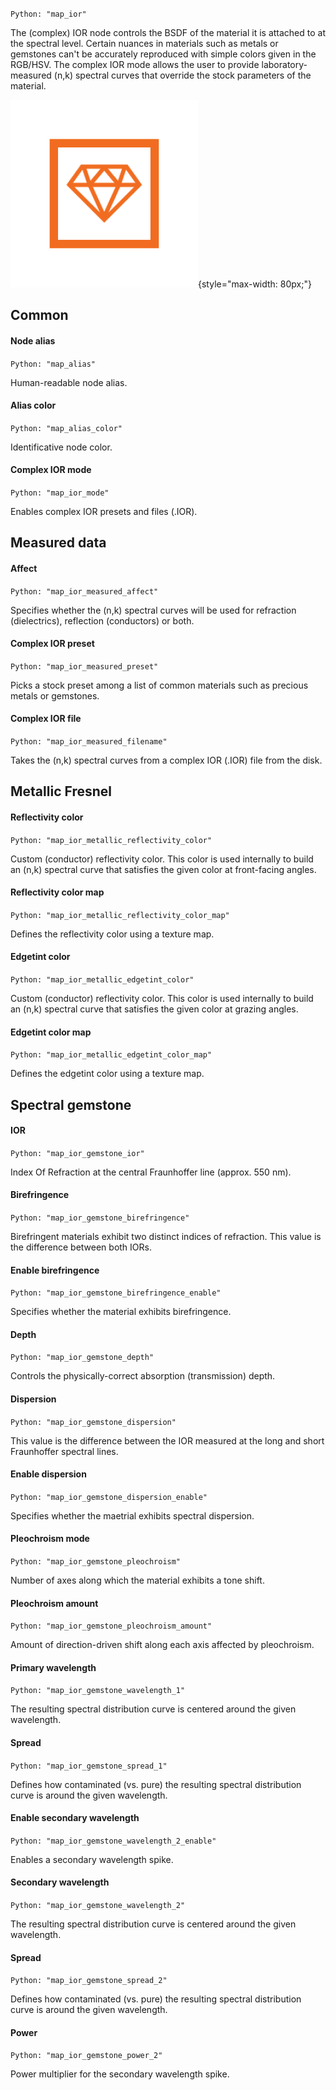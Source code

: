 `Python: "map_ior"`

The (complex) IOR node controls the BSDF of the material it is attached to at the spectral level. Certain nuances in materials such as metals or gemstones can't be accurately reproduced with simple colors given in the RGB/HSV. The complex IOR mode allows the user to provide laboratory-measured (n,k) spectral curves that override the stock parameters of the material.

![Icon](map_ior_swatch.png "Icon"){style="max-width: 80px;"}

## Common

#### Node alias
`Python: "map_alias"`

Human-readable node alias.

#### Alias color
`Python: "map_alias_color"`

Identificative node color.

#### Complex IOR mode
`Python: "map_ior_mode"`

Enables complex IOR presets and files (.IOR).

## Measured data

#### Affect
`Python: "map_ior_measured_affect"`

Specifies whether the (n,k) spectral curves will be used for refraction (dielectrics), reflection (conductors) or both.

#### Complex IOR preset
`Python: "map_ior_measured_preset"`

Picks a stock preset among a list of common materials such as precious metals or gemstones.

#### Complex IOR file
`Python: "map_ior_measured_filename"`

Takes the (n,k) spectral curves from a complex IOR (.IOR) file from the disk.

## Metallic Fresnel

#### Reflectivity color
`Python: "map_ior_metallic_reflectivity_color"`

Custom (conductor) reflectivity color. This color is used internally to build an (n,k) spectral curve that satisfies the given color at front-facing angles.

#### Reflectivity color map
`Python: "map_ior_metallic_reflectivity_color_map"`

Defines the reflectivity color using a texture map.

#### Edgetint color
`Python: "map_ior_metallic_edgetint_color"`

Custom (conductor) reflectivity color. This color is used internally to build an (n,k) spectral curve that satisfies the given color at grazing angles.

#### Edgetint color map
`Python: "map_ior_metallic_edgetint_color_map"`

Defines the edgetint color using a texture map.

## Spectral gemstone

#### IOR
`Python: "map_ior_gemstone_ior"`

Index Of Refraction at the central Fraunhoffer line (approx. 550 nm).

#### Birefringence
`Python: "map_ior_gemstone_birefringence"`

Birefringent materials exhibit two distinct indices of refraction. This value is the difference between both IORs.

#### Enable birefringence
`Python: "map_ior_gemstone_birefringence_enable"`

Specifies whether the material exhibits birefringence.

#### Depth
`Python: "map_ior_gemstone_depth"`

Controls the physically-correct absorption (transmission) depth.

#### Dispersion
`Python: "map_ior_gemstone_dispersion"`

This value is the difference between the IOR measured at the long and short Fraunhoffer spectral lines.

#### Enable dispersion
`Python: "map_ior_gemstone_dispersion_enable"`

Specifies whether the maetrial exhibits spectral dispersion.

#### Pleochroism mode
`Python: "map_ior_gemstone_pleochroism"`

Number of axes along which the material exhibits a tone shift.

#### Pleochroism amount
`Python: "map_ior_gemstone_pleochroism_amount"`

Amount of direction-driven shift along each axis affected by pleochroism.

#### Primary wavelength
`Python: "map_ior_gemstone_wavelength_1"`

The resulting spectral distribution curve is centered around the given wavelength.

#### Spread
`Python: "map_ior_gemstone_spread_1"`

Defines how contaminated (vs. pure) the resulting spectral distribution curve is around the given wavelength.

#### Enable secondary wavelength
`Python: "map_ior_gemstone_wavelength_2_enable"`

Enables a secondary wavelength spike.

#### Secondary wavelength
`Python: "map_ior_gemstone_wavelength_2"`

The resulting spectral distribution curve is centered around the given wavelength.

#### Spread
`Python: "map_ior_gemstone_spread_2"`

Defines how contaminated (vs. pure) the resulting spectral distribution curve is around the given wavelength.

#### Power
`Python: "map_ior_gemstone_power_2"`

Power multiplier for the secondary wavelength spike.

